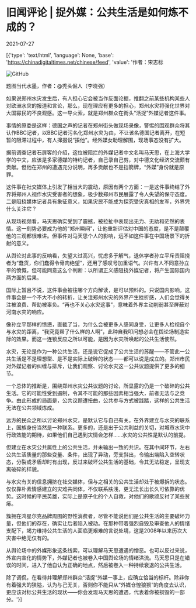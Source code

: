 # 旧闻评论 | 捉外媒：公共生活是如何炼不成的？

2021-07-27

[{'type': 'text/html', 'language': None, 'base': 'https://chinadigitaltimes.net/chinese/feed', 'value': '作者：宋志标

![GitHub](https://chinadigitaltimes.net/chinese/files/2021/07/post-668807-60ff4e4fd29af.)

题图当代水墨，作者：@秃头倔人（李晓强）

如果说郑州水灾发生后，有人担心它会被当作反面论据，推翻之前某些机构某些人对欧洲水灾的报道和言论，那么，现在理应有更多的担心，郑州水灾将强化世界对大国寡民的不良观感。这一导火索，就是郑州群众在街头“活捉”外媒记者这件事。

事情的原委是这样：德国之声的记者在郑州街头做现场录像，警惕的围观群众将其认作BBC记者，以BBC记者污名化郑州水灾为由，不让该名德国记者离开，在短暂的阻滞过程中，有人撺掇说“揍他”。经外媒女助理解围，现场事态没有扩大。

据前调查记者石扉客的介绍，这位被阻拦的外媒记者中文名叫马天思，在上海大学学的中文，应该是多家德媒的特约记者，自己录自己剪，对中德文化经济交流颇有贡献。但他在郑州的遭遇充分说明，再多贡献也不是挡箭牌，“外媒”身份就是原罪。

这件事在社交媒体上引发了相当大的震动，原因有两个方面：一是这件事终结了外界将郑州人视作水灾受害者的想象，极少数郑州市民展露了令人失望的保守态度。二是阻挠媒体记者具有象征意义，如果灾民不能成为探究受灾真相的友军，外界凭什么关注它？

从现场视频看，马天思确实受到了震撼，被拉扯中表现出无力、无助和茫然的表情。这一刻势必要成为他的“郑州瞬间”，让他重新评估对中国的态度，是不是颠覆他的三观都很难讲。但事件对马天思个人的影响，远不如这件事在中国场景下的折射的意义。

从舆论对此事的反响看，失望大过高兴，忧虑多于解气，退休学者孙立平斥责阻挠者为“蠢货，你们蠢得令骨肉绝望”，还用了感叹号加重语气。兴许有人不同意孙立平的愤慨，但可能同意这么个判断：以所谓正义感阻挠外媒记者，将产生国际国内两方面的后果。

国际上暂且不说，这件事会被往哪个方向解读，是可以预料的。只说国内影响，这件事会是一个不大不小的转折，让关注郑州水灾的外界产生挫折感，人们会觉得关注被浪费、帮助被辜负。“再也不关心水灾这事”，意味着外界主动削弱甚至屏蔽对河南水灾的响应。

像孙立平那样的愤懑，直截了当，为什么会被更多人感同身受，让更多人检视自个与水灾的距离，“我究竟帮了什么样的人啊”，此种自我叩问想必会在舆论场制造实际的效果。而这一连锁反应之所以可能，是因为水灾所唤起的公共生活使然。

水灾，无论是作为一种公共生活，还是说它促成了公共生活的苏醒——不管此一公共生活是不是理想型、是不是实际上破碎的状态——都可以说是成立的。郑州市民对外媒记者的纠缠与排斥，让我们观察、讨论水灾这一公共议题提供了更多的细节。

一个总体的推断是，围绕郑州水灾公共议题的讨论，所显露的仍是一个破碎的公共生活。它的可能性受到遏制，令其不可能的那些因素相当强大，前者无法与之竞争。由此形成的局面是，公共议题遭扭曲，公共参与方式被践踏，这样的公共生活无法在公共领域炼成。

远方的民众之所以讨论郑州水灾，是默认它与自己有关。在外界建立与水灾的联系上，国族身份当然是一种联系。更多的，还是出于公共利益的关切，对城市水灾中行政效能的期待，如果他们自己遇到灾情会怎样……水灾的公共性是默认的前提。

但建立在水灾公共属性上的公共生活，并未输出一致的共识。在其中间环节，左右公共生活质量的那些变量、条件，出现了异动，旁支斜出，令输出端陷入空转状态，分裂或矛盾却时有出现，反过来破坏公共生活的基础，令其无法稳定，呈现支离破碎的样貌。

与水灾有关的信息拥挤在社交媒体，但与之相关的公共生活却处于被爆拆的状态。仅仅靠朴素情感建立的灾难共同体，不仅联系肤浅，更无法长出长久可依靠的优势。这时候的平民英雄，实际上是原子化的个人自救，对他们的歌颂反衬了某些贫瘠。

簇拥在鸿星尔克品牌周围的野性消费者，尽管不能说他们是公共生活的主要破坏力量，但他们的存在，确实让后者陷入被动。在那种带着强烈自毁及审查他人的情绪支配下，竭力维持公共生活的人面临更艰难的言说处境，这是2008年以来历次大灾害中绝无仅有的。

从舆论场中的外媒形象这条线索，可以理解马天思遭遇的憎恶。也可以反过来说，外宣内宣化的情势下，外媒记者也被卷入中国舆论场的情绪洪流。马天思只是在错误的时间，进入了他自认为正确的地点，然后被卷入一种持续衰退的公共生活。

除了调侃，在看待并理解郑州群众“活捉”外媒一事上，应确立恰当的标杆。除非你有着强大的狭隘，认为与己无关，否则你不能只从“外媒仓惶狼狈”的角度去认识，更应该对标公共生活的现状——你会发现马天思的遭遇，代表着你被损毁的一部分。'}]